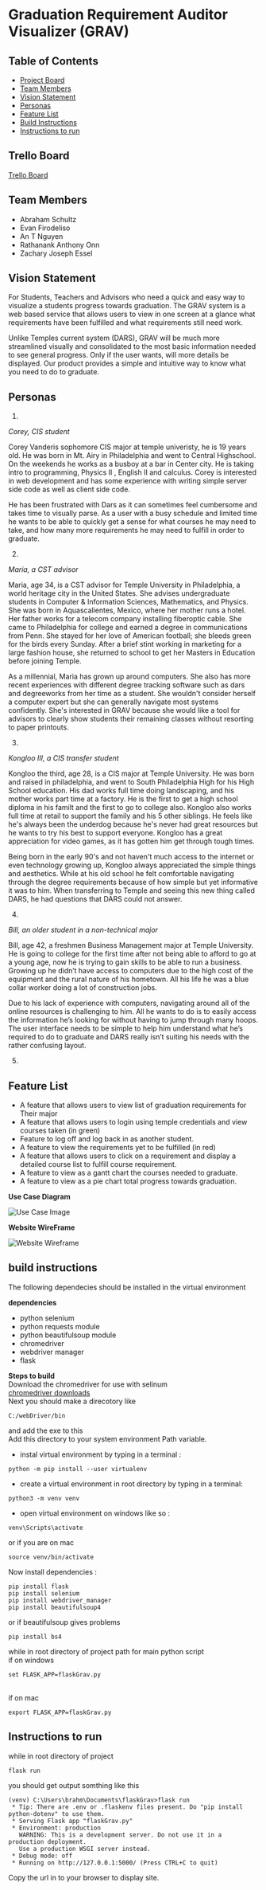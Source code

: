 # Graduation Requirement Auditor Visualizer (GRAV)

## Table of Contents
* [Project Board](#Trello-Board)
* [Team Members](#Team-Members)
* [Vision Statement](#Vision-Statement)
* [Personas](#Personas)
* [Feature List](#Feature-List)
* [Build Instructions](#build-instructions)
* [Instructions to run](#Instructions-to-run)

## Trello Board
[Trello Board](https://trello.com/b/a38R5Uay/grav)

## Team Members 
- Abraham Schultz
- Evan Firodeliso
- An T Nguyen
- Rathanank Anthony Onn
- Zachary Joseph Essel

## Vision Statement
For Students, Teachers and Advisors who need a quick and easy way to visualize a students progress towards graduation. The GRAV system is a web based service that allows users to view in one screen at a glance what requirements have been fulfilled and what requirements still need work. 

Unlike Temples current system (DARS), GRAV will be much more streamlined visually and consolidated to the most basic information needed to see general progress. Only if the user wants, will more details be displayed. 
Our product provides a simple and intuitive way to know what you need to do to graduate. 

## Personas

1. 
_Corey, CIS student_

Corey Vanderis sophomore CIS major at temple univeristy, he is 19 years old. He was born in Mt. Airy in Philadelphia and went to Central Highschool. On the weekends he works as a busboy at a bar in Center city. He is taking intro to programming, Physics II , English II and calculus. Corey is interested in web development and has some experience with writing simple server side code as well as client side code.

He has been frustrated with Dars as it can sometimes feel cumbersome and takes time to visually parse. As a user with a busy schedule and limited time he wants to be able to quickly get a sense for what courses he may need to take, and how many more requirements he may need to fulfill in order to graduate. 

2. 
_Maria, a CST advisor_

Maria, age 34, is a CST advisor for Temple University in Philadelphia, a world heritage city in the United States.  She advises undergraduate students in Computer & Information Sciences, Mathematics, and Physics.  She was born in Aquascalientes, Mexico, where her mother runs a hotel.  Her father works for a telecom company installing fiberoptic cable.  She came to Philadelphia for college and earned a degree in communications from Penn.  She stayed for her love of American football; she bleeds green for the birds every Sunday.  After a brief stint working in marketing for a large fashion house, she returned to school to get her Masters in Education before joining Temple.

As a millennial, Maria has grown up around computers.  She also has more recent experiences with different degree tracking software such as dars and degreeworks from her time as a student.  She wouldn't consider herself a computer expert but she can generally navigate most systems confidently.  She's interested in GRAV because she would like a tool for advisors to clearly show students their remaining classes without resorting to paper printouts.

3.
_Kongloo III, a CIS transfer student_

Kongloo the third, age 28, is a CIS major at Temple University. He was born and raised in philadelphia, and went to South Philadelphia High for his High School education. His dad works full time doing landscaping, and his mother works part time at a factory. He is the first to get a high school diploma in his familt and the first to go to college also. Kongloo also works full time at retail to support the family and his 5 other siblings. He feels like he's always been the underdog because he's never had great resources but he wants to try his best to support everyone. Kongloo has a great appreciation for video games, as it has gotten him get through tough times.

Being born in the early 90's and not haven't much access to the internet or even technology growing up, Kongloo always appreciated the simple things and aesthetics. While at his old school he felt comfortable navigating through the degree requirements because of how simple but yet informative it was to him. When transferring to Temple and seeing this new thing called DARS, he had questions that DARS could not answer. 

4.
_Bill, an older student in a non-technical major_

Bill, age 42, a freshmen Business Management major at Temple University. He is going to college for the first time after not being able to afford to go at a young age, now he is trying to gain skills to be able to run a business. Growing up he didn’t have access to computers due to the high cost of the equipment and the rural nature of his hometown. All his life he was a blue collar worker doing a lot of construction jobs.

Due to his lack of experience with computers, navigating around all of the online resources is challenging to him. All he wants to do is to easily access the information he’s looking for without having to jump through many hoops. The user interface needs to be simple to help him understand what he’s required to do to graduate and DARS really isn’t suiting his needs with the rather confusing layout.


5.

## Feature List
- A feature that allows users to view list of graduation requirements for Their major
- A feature that allows users to login using temple credentials and view courses taken (in green)
- Feature to log off and log back in as another student. 
- A feature to view the requirements yet to be fulfilled (in red)
- A feature that allows users to click on a requirement and display a detailed course list to fulfill course requirement. 
- A feature to view as a gantt chart the courses needed to graduate. 
- A feature to view as a pie chart total progress towards graduation.


**Use Case Diagram**

![Use Case Image](https://github.com/3296Spring2020/individual-subject-proposal-Agent215/raw/master/GraduationAuditor.png)

**Website WireFrame**

![Website Wireframe](https://github.com/3296Spring2020/individual-subject-proposal-Agent215/raw/master/Gantt%20Chart.png)



## build instructions 

The following dependecies should be installed in the virtual environment

**dependencies**
- python selenium
- python requests module
- python beautifulsoup module 
- chromedriver
- webdriver manager
- flask 

**Steps to build** 
<br>
Download the chromedriver for use with selinum <br>
[chromedriver downloads](https://chromedriver.chromium.org/downloads)
<br>
Next you should make a direcotory like
~~~
C:/webDriver/bin
~~~
and add the exe to this 
<br>
Add this directory to your system environment Path variable. 

- instal virtual environment by typing in a terminal :
~~~
python -m pip install --user virtualenv
~~~
- create a virtual environment in root directory by typing in a terminal:
~~~
python3 -m venv venv
~~~
- open virtual environment  on windows like so :
~~~
venv\Scripts\activate
~~~
or if you are on mac
~~~
source venv/bin/activate
~~~
Now install dependencies :
~~~
pip install flask
pip install selenium
pip install webdriver_manager
pip install beautifulsoup4
~~~
or if beautifulsoup gives problems 
~~~
pip install bs4
~~~
while in root directory of project path for main python script  <br>
if on windows
~~~
set FLASK_APP=flaskGrav.py
~~~
<br> 
if on mac

~~~
export FLASK_APP=flaskGrav.py
~~~

## Instructions to run
while in root directory of project
~~~
flask run
~~~
you should get output somthing like this
~~~
(venv) C:\Users\brahm\Documents\flaskGrav>flask run
 * Tip: There are .env or .flaskenv files present. Do "pip install python-dotenv" to use them.
 * Serving Flask app "flaskGrav.py"
 * Environment: production
   WARNING: This is a development server. Do not use it in a production deployment.
   Use a production WSGI server instead.
 * Debug mode: off
 * Running on http://127.0.0.1:5000/ (Press CTRL+C to quit)

~~~

Copy the url in to your browser to display site.
